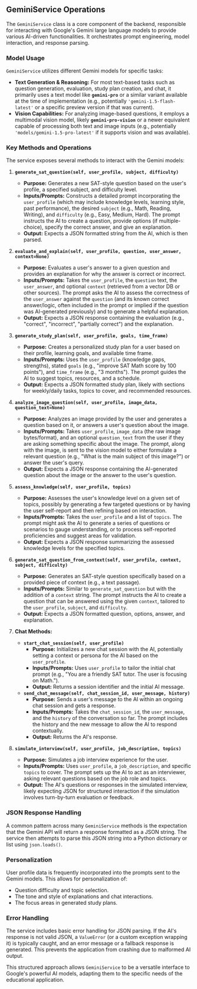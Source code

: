 ## GeminiService Operations

The `GeminiService` class is a core component of the backend, responsible for interacting with Google's Gemini large language models to provide various AI-driven functionalities. It orchestrates prompt engineering, model interaction, and response parsing.

### Model Usage

`GeminiService` utilizes different Gemini models for specific tasks:

-   **Text Generation & Reasoning:** For most text-based tasks such as question generation, evaluation, study plan creation, and chat, it primarily uses a text model like **`gemini-pro`** or a similar variant available at the time of implementation (e.g., potentially `'gemini-1.5-flash-latest'` or a specific preview version if that was current).
-   **Vision Capabilities:** For analyzing image-based questions, it employs a multimodal vision model, likely **`gemini-pro-vision`** or a newer equivalent capable of processing both text and image inputs (e.g., potentially `'models/gemini-1.5-pro-latest'` if it supports vision and was available).

### Key Methods and Operations

The service exposes several methods to interact with the Gemini models:

1.  **`generate_sat_question(self, user_profile, subject, difficulty)`**
    *   **Purpose:** Generates a new SAT-style question based on the user's profile, a specified subject, and difficulty level.
    *   **Inputs/Prompts:** Constructs a detailed prompt incorporating the `user_profile` (which may include knowledge levels, learning style, past performance), the desired `subject` (e.g., Math, Reading, Writing), and `difficulty` (e.g., Easy, Medium, Hard). The prompt instructs the AI to create a question, provide options (if multiple-choice), specify the correct answer, and give an explanation.
    *   **Output:** Expects a JSON formatted string from the AI, which is then parsed.

2.  **`evaluate_and_explain(self, user_profile, question, user_answer, context=None)`**
    *   **Purpose:** Evaluates a user's answer to a given question and provides an explanation for why the answer is correct or incorrect.
    *   **Inputs/Prompts:** Takes the `user_profile`, the `question` text, the `user_answer`, and optional `context` (retrieved from a vector DB or other sources). The prompt asks the AI to assess the correctness of the `user_answer` against the `question` (and its known correct answer/logic, often included in the prompt or implied if the question was AI-generated previously) and to generate a helpful explanation.
    *   **Output:** Expects a JSON response containing the evaluation (e.g., "correct", "incorrect", "partially correct") and the explanation.

3.  **`generate_study_plan(self, user_profile, goals, time_frame)`**
    *   **Purpose:** Creates a personalized study plan for a user based on their profile, learning goals, and available time frame.
    *   **Inputs/Prompts:** Uses the `user_profile` (knowledge gaps, strengths), stated `goals` (e.g., "improve SAT Math score by 100 points"), and `time_frame` (e.g., "3 months"). The prompt guides the AI to suggest topics, resources, and a schedule.
    *   **Output:** Expects a JSON formatted study plan, likely with sections for weekly/daily tasks, topics to cover, and recommended resources.

4.  **`analyze_image_question(self, user_profile, image_data, question_text=None)`**
    *   **Purpose:** Analyzes an image provided by the user and generates a question based on it, or answers a user's question about the image.
    *   **Inputs/Prompts:** Takes `user_profile`, `image_data` (the raw image bytes/format), and an optional `question_text` from the user if they are asking something specific about the image. The prompt, along with the image, is sent to the vision model to either formulate a relevant question (e.g., "What is the main subject of this image?") or answer the user's query.
    *   **Output:** Expects a JSON response containing the AI-generated question about the image or the answer to the user's question.

5.  **`assess_knowledge(self, user_profile, topics)`**
    *   **Purpose:** Assesses the user's knowledge level on a given set of topics, possibly by generating a few targeted questions or by having the user self-report and then refining based on interaction.
    *   **Inputs/Prompts:** Takes the `user_profile` and a list of `topics`. The prompt might ask the AI to generate a series of questions or scenarios to gauge understanding, or to process self-reported proficiencies and suggest areas for validation.
    *   **Output:** Expects a JSON response summarizing the assessed knowledge levels for the specified topics.

6.  **`generate_sat_question_from_context(self, user_profile, context, subject, difficulty)`**
    *   **Purpose:** Generates an SAT-style question specifically based on a provided piece of context (e.g., a text passage).
    *   **Inputs/Prompts:** Similar to `generate_sat_question` but with the addition of a `context` string. The prompt instructs the AI to create a question that can be answered using the given `context`, tailored to the `user_profile`, `subject`, and `difficulty`.
    *   **Output:** Expects a JSON formatted question, options, answer, and explanation.

7.  **Chat Methods:**
    *   **`start_chat_session(self, user_profile)`**
        *   **Purpose:** Initializes a new chat session with the AI, potentially setting a context or persona for the AI based on the `user_profile`.
        *   **Inputs/Prompts:** Uses `user_profile` to tailor the initial chat prompt (e.g., "You are a friendly SAT tutor. The user is focusing on Math.").
        *   **Output:** Returns a session identifier and the initial AI message.
    *   **`send_chat_message(self, chat_session_id, user_message, history)`**
        *   **Purpose:** Sends a user's message to the AI within an ongoing chat session and gets a response.
        *   **Inputs/Prompts:** Takes the `chat_session_id`, the `user_message`, and the `history` of the conversation so far. The prompt includes the history and the new message to allow the AI to respond contextually.
        *   **Output:** Returns the AI's response.

8.  **`simulate_interview(self, user_profile, job_description, topics)`**
    *   **Purpose:** Simulates a job interview experience for the user.
    *   **Inputs/Prompts:** Uses `user_profile`, a `job_description`, and specific `topics` to cover. The prompt sets up the AI to act as an interviewer, asking relevant questions based on the job role and topics.
    *   **Output:** The AI's questions or responses in the simulated interview, likely expecting JSON for structured interaction if the simulation involves turn-by-turn evaluation or feedback.

### JSON Response Handling

A common pattern across many `GeminiService` methods is the expectation that the Gemini API will return a response formatted as a JSON string. The service then attempts to parse this JSON string into a Python dictionary or list using `json.loads()`.

### Personalization

User profile data is frequently incorporated into the prompts sent to the Gemini models. This allows for personalization of:
-   Question difficulty and topic selection.
-   The tone and style of explanations and chat interactions.
-   The focus areas in generated study plans.

### Error Handling

The service includes basic error handling for JSON parsing. If the AI's response is not valid JSON, a `ValueError` (or a custom exception wrapping it) is typically caught, and an error message or a fallback response is generated. This prevents the application from crashing due to malformed AI output.

This structured approach allows `GeminiService` to be a versatile interface to Google's powerful AI models, adapting them to the specific needs of the educational application.
